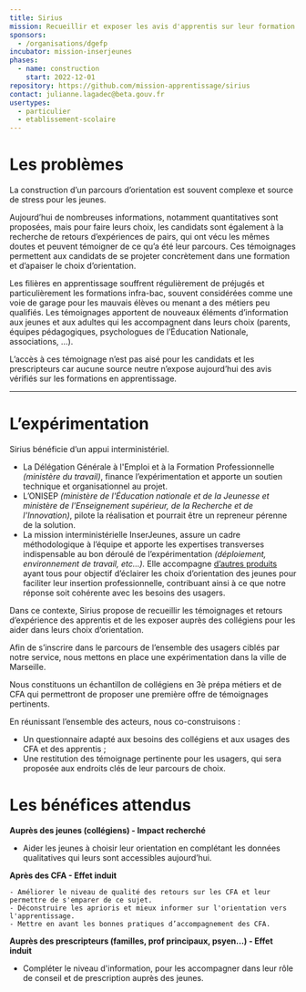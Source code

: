 ```yaml
---
title: Sirius
mission: Recueillir et exposer les avis d'apprentis sur leur formation
sponsors:
  - /organisations/dgefp
incubator: mission-inserjeunes
phases:
  - name: construction
    start: 2022-12-01  
repository: https://github.com/mission-apprentissage/sirius
contact: julianne.lagadec@beta.gouv.fr
usertypes:
  - particulier
  - etablissement-scolaire
---
```


# Les problèmes

La construction d’un parcours d’orientation est souvent complexe et source de stress pour les jeunes.

Aujourd’hui de nombreuses informations, notamment quantitatives sont proposées, mais pour faire leurs choix, les candidats sont également à la recherche de retours d’expériences de pairs, qui ont vécu les mêmes doutes et peuvent témoigner de ce qu’a été leur parcours. Ces témoignages permettent aux candidats de se projeter concrètement dans une  formation et d’apaiser le choix d’orientation.

Les filières en apprentissage souffrent régulièrement de préjugés et particulièrement les formations infra-bac, souvent considérées comme une voie de garage pour les mauvais élèves ou menant a des métiers peu qualifiés. Les témoignages apportent de nouveaux éléments d’information aux jeunes et aux adultes qui les accompagnent dans leurs choix (parents, équipes pédagogiques, psychologues de l’Éducation Nationale, associations, …). 

L’accès à ces témoignage n’est pas aisé pour les candidats et les prescripteurs car aucune source neutre n’expose aujourd’hui des avis vérifiés sur les formations en apprentissage.

---

# L’expérimentation

Sirius bénéficie d’un appui interministériel. 

- La Délégation Générale à l'Emploi et à la Formation Professionnelle *(ministère du travail)*, finance l’expérimentation et apporte un soutien technique et organisationnel au projet.
- L’ONISEP *(ministère de l'Éducation nationale et de la Jeunesse et ministère de l'Enseignement supérieur, de la Recherche et de l'Innovation)*, pilote la réalisation et pourrait être un repreneur pérenne de la solution.
- La mission interministérielle InserJeunes, assure un cadre méthodologique à l’équipe et apporte les expertises transverses indispensable au bon déroulé de l’expérimentation *(déploiement, environnement de travail, etc…).* Elle accompagne [d’autres produits](https://beta.gouv.fr/startups/?incubateur=mission-inserjeunes) ayant tous pour objectif d’éclairer les choix d’orientation des jeunes pour faciliter leur insertion professionnelle, contribuant ainsi à ce que notre réponse soit cohérente avec les besoins des usagers.

Dans ce contexte, Sirius propose de recueillir les témoignages et retours d’expérience des apprentis et de les exposer auprès des collégiens pour les aider dans leurs choix d’orientation.

Afin de s’inscrire dans le parcours de l’ensemble des usagers ciblés par notre service, nous mettons en place une expérimentation dans la ville de Marseille.

Nous constituons un échantillon de collégiens en 3è prépa métiers et de CFA qui permettront de proposer une première offre de témoignages pertinents.

En réunissant l’ensemble des acteurs, nous co-construisons :

- Un questionnaire adapté aux besoins des collégiens et aux usages des CFA et des apprentis ;
- Une restitution des témoignage pertinente pour les usagers, qui sera proposée aux endroits clés de leur parcours de choix.

# Les bénéfices attendus

**Auprès des jeunes (collégiens) - Impact recherché**

- Aider les jeunes à choisir leur orientation en complétant les données qualitatives qui leurs sont accessibles aujourd’hui.

**Après des CFA - Effet induit**

    - Améliorer le niveau de qualité des retours sur les CFA et leur permettre de s'emparer de ce sujet.
    - Déconstruire les aprioris et mieux informer sur l'orientation vers l'apprentissage.
    - Mettre en avant les bonnes pratiques d’accompagnement des CFA.

**Auprès des prescripteurs (familles, prof principaux, psyen...) - Effet induit**

- Compléter le niveau d'information, pour les accompagner dans leur rôle de conseil et de prescription auprès des jeunes.

